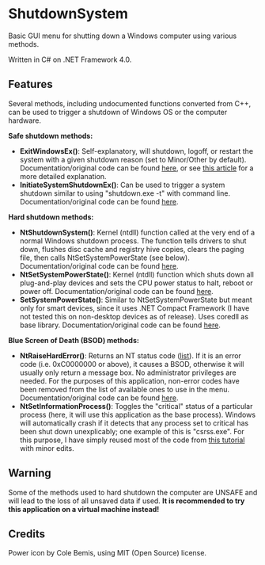 # ShutdownSystem
Basic GUI menu for shutting down a Windows computer using various methods.

Written in C# on .NET Framework 4.0.

## Features
Several methods, including undocumented functions converted from C++, can be used to trigger a shutdown of Windows OS or the computer hardware.

**Safe shutdown methods:**
- **ExitWindowsEx()**: Self-explanatory, will shutdown, logoff, or restart the system with a given shutdown reason (set to Minor/Other by default). Documentation/original code can be found [here](https://www.pinvoke.net/default.aspx/user32/ExitWindowsEx.html), or see [this article](http://jdebp.info/FGA/windows-nt-6-shutdown-process.html) for a more detailed explanation.
- **InitiateSystemShutdownEx()**: Can be used to trigger a system shutdown similar to using "shutdown.exe -t" with command line. Documentation/original code can be found [here](http://pinvoke.net/default.aspx/advapi32.initiatesystemshutdownex).

**Hard shutdown methods:**
- **NtShutdownSystem()**: Kernel (ntdll) function called at the very end of a normal Windows shutdown process. The function tells drivers to shut down, flushes disc cache and registry hive copies, clears the paging file, then calls NtSetSystemPowerState (see below). Documentation/original code can be found [here](https://www.codeproject.com/Articles/34194/Performing-emergency-shutdowns).
- **NtSetSystemPowerState()**: Kernel (ntdll) function which shuts down all plug-and-play devices and sets the CPU power status to halt, reboot or power off. Documentation/original code can be found [here](https://www.codeproject.com/Articles/34194/Performing-emergency-shutdowns).
- **SetSystemPowerState()**: Similar to NtSetSystemPowerState but meant only for smart devices, since it uses .NET Compact Framework (I have not tested this on non-desktop devices as of release). Uses coredll as base library. Documentation/original code can be found [here](https://www.pinvoke.net/default.aspx/coredll.setsystempowerstate).

**Blue Screen of Death (BSOD) methods:**
- **NtRaiseHardError()**: Returns an NT status code ([list](http://deusexmachina.uk/ntstatus.html)). If it is an error code (i.e. 0xC0000000 or above), it causes a BSOD, otherwise it will usually only return a message box. No administrator privileges are needed. For the purposes of this application, non-error codes have been removed from the list of available ones to use in the menu. Documentation/original code can be found [here](https://www.pinvoke.net/default.aspx/ntdll/NtRaiseHandError.html).
- **NtSetInformationProcess()**: Toggles the "critical" status of a particular process (here, it will use this application as the base process). Windows will automatically crash if it detects that any process set to critical has been shut down unexplicably; one example of this is "csrss.exe". For this purpose, I have simply reused most of the code from [this tutorial](https://codingvision.net/c-make-a-critical-process-bsod-if-killed) with minor edits.

## Warning
Some of the methods used to hard shutdown the computer are UNSAFE and will lead to the loss of all unsaved data if used. **It is recommended to try this application on a virtual machine instead!**

## Credits
Power icon by Cole Bemis, using MIT (Open Source) license.
